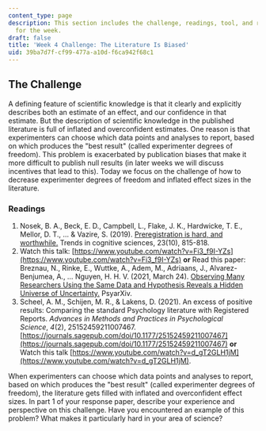 ```yaml
---
content_type: page
description: This section includes the challenge, readings, tool, and response paper
  for the week.
draft: false
title: 'Week 4 Challenge: The Literature Is Biased'
uid: 39ba7d7f-cf99-477a-a10d-f6ca942f68c1
---
```

## The Challenge

A defining feature of scientific knowledge is that it clearly and explicitly describes both an estimate of an effect, and our confidence in that estimate. But the description of scientific knowledge in the published literature is full of inflated and overconfident estimates. One reason is that experimenters can choose which data points and analyses to report, based on which produces the "best result" (called experimenter degrees of freedom). This problem is exacerbated by publication biases that make it more difficult to publish null results (in later weeks we will discuss incentives that lead to this). Today we focus on the challenge of how to decrease experimenter degrees of freedom and inflated effect sizes in the literature. 

### Readings

1. Nosek, B. A., Beck, E. D., Campbell, L., Flake, J. K., Hardwicke, T. E., Mellor, D. T., … & Vazire, S. (2019). [Preregistration is hard, and worthwhile.](https://www.sciencedirect.com/science/article/pii/S1364661319301846?casa_token=UxxDmNYIJ3gAAAAA:HBze9ezyCMaB_QumVL7_O7P7Sik2lQzvpJawULyB9VsbAhwAgKK5xQW-wmkGQyr67hgvDNH0CQ) Trends in cognitive sciences, 23(10), 815-818.
2. Watch this talk: [https://www.youtube.com/watch?v=Fi3_f9I-YZs](https://www.youtube.com/watch?v=Fi3_f9I-YZs) **or** Read this paper: Breznau, N., Rinke, E., Wuttke, A., Adem, M., Adriaans, J., Alvarez-Benjumea, A., … Nguyen, H. H. V. (2021, March 24). [Observing Many Researchers Using the Same Data and Hypothesis Reveals a Hidden Universe of Uncertainty.](https://osf.io/preprints/metaarxiv/cd5j9/) PsyarXiv.
3. Scheel, A. M., Schijen, M. R., & Lakens, D. (2021). An excess of positive results: Comparing the standard Psychology literature with Registered Reports. *Advances in Methods and Practices in Psychological Science*, *4*(2), 25152459211007467. [https://journals.sagepub.com/doi/10.1177/25152459211007467](https://journals.sagepub.com/doi/10.1177/25152459211007467) **or** Watch this talk [https://www.youtube.com/watch?v=d_gT2GLH1jM](https://www.youtube.com/watch?v=d_gT2GLH1jM).

When experimenters can choose which data points and analyses to report, based on which produces the "best result" (called experimenter degrees of freedom), the literature gets filled with inflated and overconfident effect sizes. In part 1 of your response paper, describe your experience and perspective on this challenge. Have you encountered an example of this problem? What makes it particularly hard in your area of science?